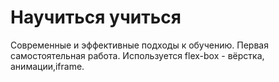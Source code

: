 # Научиться учиться 
Современные и эффективные подходы к обучению. 
Первая самостоятельная работа. 
Используется flex-box - вёрстка, анимации,iframe.